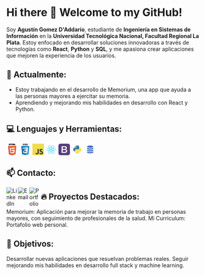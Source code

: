 # Hi there 👋 Welcome to my GitHub!
<p align="left"> Soy <strong>Agustín Gomez D'Addario</strong>, estudiante de <strong>Ingeniería en Sistemas de Información</strong> en la <strong>Universidad Tecnológica Nacional, Facultad Regional La Plata</strong>. Estoy enfocado en desarrollar soluciones innovadoras a través de tecnologías como <strong>React</strong>, <strong>Python</strong> y <strong>SQL</strong>, y me apasiona crear aplicaciones que mejoren la experiencia de los usuarios. </p>

## 🌱 Actualmente:
- Estoy trabajando en el desarrollo de Memorium, una app que ayuda a las personas mayores a ejercitar su memoria.
- Aprendiendo y mejorando mis habilidades en desarrollo con React y Python.

## 💻 Lenguajes y Herramientas:
<p align="left"> <code><img height="30" src="https://raw.githubusercontent.com/github/explore/80688e429a7d4ef2fca1e82350fe8e3517d3494d/topics/html/html.png"></code> <code><img height="30" src="https://raw.githubusercontent.com/github/explore/80688e429a7d4ef2fca1e82350fe8e3517d3494d/topics/css/css.png"></code> <code><img height="30" src="https://raw.githubusercontent.com/github/explore/80688e429a7d4ef2fca1e82350fe8e3517d3494d/topics/javascript/javascript.png"></code> <code><img height="30" src="https://raw.githubusercontent.com/github/explore/80688e429a7d4ef2fca1e82350fe8e3517d3494d/topics/react/react.png"></code> <code><img height="30" src="https://raw.githubusercontent.com/github/explore/80688e429a7d4ef2fca1e82350fe8e3517d3494d/topics/bootstrap/bootstrap.png"></code> <code><img height="30" src="https://raw.githubusercontent.com/github/explore/80688e429a7d4ef2fca1e82350fe8e3517d3494d/topics/python/python.png"></code> <code><img height="30" src="https://raw.githubusercontent.com/github/explore/80688e429a7d4ef2fca1e82350fe8e3517d3494d/topics/sql/sql.png"></code> </p>

## 📫 Contacto:
<p align="left"> 
  <a href="https://www.linkedin.com/in/agustingomezdaddario" target="_blank"> <img align="left" alt="LinkedIn" width="30px" src="https://icongr.am/fontawesome/linkedin.svg?size=128&color=70c8ff" /> </a> 
  <a href="mailto:gomezdaddarioagus@gmail.com" target="_blank"> <img align="left" alt="Email" width="30px" src="https://icongr.am/devicon/google-original.svg?size=128&color=70c8ff" /> </a> 
  <a href="https://curriculum-with-bootstrap.vercel.app/" target="_blank"> <img align="left" alt="Portfolio" width="30px" src="https://icongr.am/clarity/application.svg?size=128&color=70c8ff" /> </a> 
</p>

## 🔥 Proyectos Destacados:
Memorium: Aplicación para mejorar la memoria de trabajo en personas mayores, con seguimiento de profesionales de la salud.
Mi Curriculum: Portafolio web personal.

## 🚀 Objetivos:
Desarrollar nuevas aplicaciones que resuelvan problemas reales.
Seguir mejorando mis habilidades en desarrollo full stack y machine learning.
